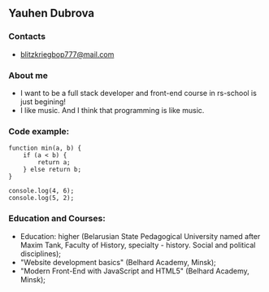 ## Yauhen Dubrova

### Contacts
* blitzkriegbop777@mail.com

### About me
* I want to be a full stack developer and front-end course in rs-school is just begining!
* I like music. And I think that programming is like music.

### Code example:

```
function min(a, b) {
    if (a < b) {
        return a;
    } else return b;
}

console.log(4, 6);
console.log(5, 2);
```

### Education and Courses:
* Education: higher (Belarusian State Pedagogical University named after Maxim Tank, Faculty of History, specialty - history. Social and political disciplines);
* "Website development basics" (Belhard Academy, Minsk);
* "Modern Front-End with JavaScript and HTML5" (Belhard Academy, Minsk);